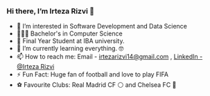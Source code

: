 ### Hi there, I’m Irteza Rizvi 👋

- 👀 I’m interested in Software Development and Data Science 
- 🧑🏻‍🎓 Bachelor's in Computer Science
- 🏫 Final Year Student at IBA university.
- 🌱 I’m currently learning everything. 🤓
- 📫 How to reach me: Email - irtezarizvi14@gmail.com , [LinkedIn - @Irteza Rizvi](https://www.linkedin.com/in/irteza-rizvi7/)
- ⚡️ Fun Fact: Huge fan of football and love to play FIFA
- ⚽️ Favourite Clubs: Real Madrid CF ⚪️ and Chelsea FC 🔵


<!---
### Connect with me:

[![website](./img/globe-light.svg)](https://codestackr.com#gh-light-mode-only)
[![website](./img/globe-dark.svg)](https://codestackr.com#gh-dark-mode-only)
&nbsp;&nbsp;
[![website](./img/youtube-light.svg)](https://youtube.com/codestackr#gh-light-mode-only)
[![website](./img/youtube-dark.svg)](https://youtube.com/codestackr#gh-dark-mode-only)
&nbsp;&nbsp;
[![website](./img/twitter-light.svg)](https://twitter.com/codestackr#gh-light-mode-only)
[![website](./img/twitter-dark.svg)](https://twitter.com/codestackr#gh-dark-mode-only)
&nbsp;&nbsp;
[![website](./img/linkedin-light.svg)](https://linkedin.com/in/codeSTACKr#gh-light-mode-only)
[![website](./img/linkedin-dark.svg)](https://linkedin.com/in/codeSTACKr#gh-dark-mode-only)
&nbsp;&nbsp;
[![website](./img/instagram-light.svg)](https://instagram.com/codeSTACKr#gh-light-mode-only)
[![website](./img/instagram-dark.svg)](https://instagram.com/codeSTACKr#gh-dark-mode-only)
--->
